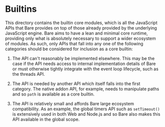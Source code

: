# Builtins

This directory contains the builtin core modules, which is all the JavaScript APIs that Bare provides on top of those already provided by the underlying JavaScript engine. Bare aims to have a lean and minimal core runtime, providing only what is absolutely necessary to support a wider ecosystem of modules. As such, only APIs that fall into any one of the following categories should be considered for inclusion as a core builtin:

1. The API can't reasonably be implemented elsewhere. This may be the case if the API needs access to internal implementation details of Bare or must otherwise tightly integrate with the event loop lifecycle, such as the threads API.

2. The API is needed by another API which itself falls into the first category. The native addon API, for example, needs to manipulate paths and so `path` is available as a core builtin.

3. The API is relatively small and affords Bare large ecosystem compatibility. As an example, the global timers API such as `setTimeout()` is extensively used in both Web and Node.js and so Bare also makes this API available in the global scope.
